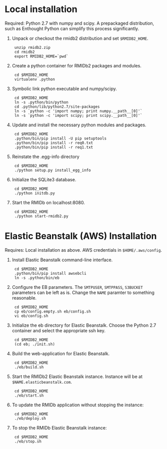 
# Local installation

Required: Python 2.7 with numpy and scipy. A prepackaged distribution, such as
Enthought Python can simplify this process significantly. 

1. Unpack or checkout the rmidb2 distribution and set `$RMIDB2_HOME`.

		unzip rmidb2.zip
		cd rmidb2
		export RMIDB2_HOME=`pwd`

2. Create a python container for RMIDb2 packages and modules.

		cd $RMIDB2_HOME
		virtualenv .python

3. Symbolic link python executable and numpy/scipy.

		cd $RMIDB2_HOME
		ln -s .python/bin/python
		cd .python/lib/python2.7/site-packages
		ln -s `python -c 'import numpy; print numpy.__path__[0]'`
		ln -s `python -c 'import scipy; print scipy.__path__[0]'`

4. Update and install the necessary python modules and packages.

		cd $RMIDB2_HOME
		.python/bin/pip install -U pip setuptools
		.python/bin/pip install -r req0.txt
		.python/bin/pip install -r req1.txt

5. Reinstate the .egg-info directory

		cd $RMIDB2_HOME
		./python setup.py install_egg_info

6. Initialize the SQLite3 database.

		cd $RMIDB2_HOME
		./python initdb.py

7. Start the RMIDb on localhost:8080.

		cd $RMIDB2_HOME
		./python start-rmidb2.py

# Elastic Beanstalk (AWS) Installation

Requires: Local installation as above. AWS credentials in `$HOME/.aws/config`.

1. Install Elastic Beanstalk command-line interface.

		cd $RMIDB2_HOME
		.python/bin/pip install awsebcli
		ln -s .python/bin/eb

2. Configure the EB parameters. The `SMTPUSER`, `SMTPPASS`, `S3BUCKET`
parameters can be left as is. Change the `NAME` paramter to something
reasonable.

		cd $RMIDB2_HOME
		cp eb/config.empty.sh eb/config.sh
		vi eb/config.sh

3. Initialize the eb directory for Elastic Beanstalk. Choose the Python
2.7 container and select the appropriate ssh key.

		cd $RMIDB2_HOME
		(cd eb; ./init.sh)

4. Build the web-application for Elastic Beanstalk.

		cd $RMIDB2_HOME
		./eb/build.sh

5. Start the RMIDb2 Elastic Beanstalk instance. Instance will be at `$NAME.elasticbeanstalk.com`.

		cd $RMIDB2_HOME
		./eb/start.sh

6. To update the RMIDb application without stopping the instance:

		cd $RMIDB2_HOME
		./eb/deploy.sh

6. To stop the RMIDb Elastic Beanstalk instance:

		cd $RMIDB2_HOME
		./eb/stop.sh

